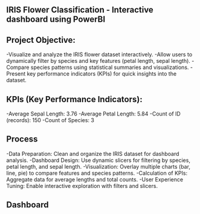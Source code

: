 ## IRIS Flower Classification - Interactive dashboard using PowerBI
## Project Objective:
-Visualize and analyze the IRIS flower dataset interactively.
-Allow users to dynamically filter by species and key features (petal length, sepal length).
-Compare species patterns using statistical summaries and visualizations.
-Present key performance indicators (KPIs) for quick insights into the dataset.
## KPIs (Key Performance Indicators):
-Average Sepal Length: 3.76
-Average Petal Length: 5.84
-Count of ID (records): 150
-Count of Species: 3
## Process
-Data Preparation: Clean and organize the IRIS dataset for dashboard analysis.
-Dashboard Design: Use dynamic slicers for filtering by species, petal length, and sepal length.
-Visualization: Overlay multiple charts (bar, line, pie) to compare features and species patterns.
-Calculation of KPIs: Aggregate data for average lengths and total counts.
-User Experience Tuning: Enable interactive exploration with filters and slicers.
## Dashboard
